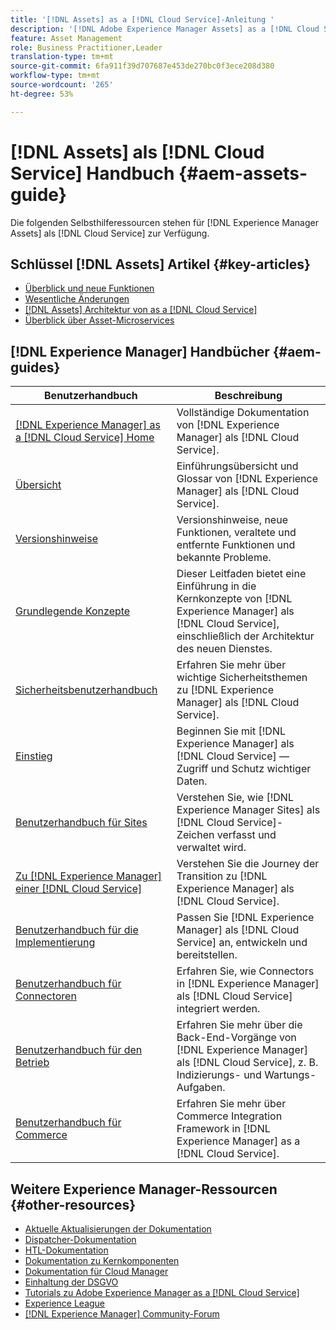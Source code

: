 ```yaml
---
title: '[!DNL Assets] as a [!DNL Cloud Service]-Anleitung '
description: '[!DNL Adobe Experience Manager Assets] as a [!DNL Cloud Service] Selbsthilfe-Ressourcen und Links zur Dokumentation'
feature: Asset Management
role: Business Practitioner,Leader
translation-type: tm+mt
source-git-commit: 6fa911f39d707687e453de270bc0f3ece208d380
workflow-type: tm+mt
source-wordcount: '265'
ht-degree: 53%

---
```



# [!DNL Assets] als  [!DNL Cloud Service] Handbuch  {#aem-assets-guide}

Die folgenden Selbsthilferessourcen stehen für [!DNL Experience Manager Assets] als [!DNL Cloud Service] zur Verfügung.

## Schlüssel [!DNL Assets] Artikel {#key-articles}

* [Überblick und neue Funktionen](overview.md)
* [Wesentliche Änderungen](/help/assets/assets-cloud-changes.md)
* [ [!DNL Assets] Architektur von as a [!DNL Cloud Service]](architecture.md)
* [Überblick über Asset-Microservices](/help/assets/asset-microservices-overview.md)

## [!DNL Experience Manager] Handbücher  {#aem-guides}

| Benutzerhandbuch | Beschreibung |
|---|---|
| [[!DNL Experience Manager] as a [!DNL Cloud Service] Home](/help/landing/home.md) | Vollständige Dokumentation von [!DNL Experience Manager] als [!DNL Cloud Service]. |
| [Übersicht](/help/overview/home.md) | Einführungsübersicht und Glossar von [!DNL Experience Manager] als [!DNL Cloud Service]. |
| [Versionshinweise](/help/release-notes/home.md) | Versionshinweise, neue Funktionen, veraltete und entfernte Funktionen und bekannte Probleme. |
| [Grundlegende Konzepte](/help/core-concepts/home.md) | Dieser Leitfaden bietet eine Einführung in die Kernkonzepte von [!DNL Experience Manager] als [!DNL Cloud Service], einschließlich der Architektur des neuen Dienstes. |
| [Sicherheitsbenutzerhandbuch](/help/security/home.md) | Erfahren Sie mehr über wichtige Sicherheitsthemen zu [!DNL Experience Manager] als [!DNL Cloud Service]. |
| [Einstieg](/help/onboarding/home.md) | Beginnen Sie mit [!DNL Experience Manager] als [!DNL Cloud Service] — Zugriff und Schutz wichtiger Daten. |
| [Benutzerhandbuch für Sites](/help/sites-cloud/home.md) | Verstehen Sie, wie [!DNL Experience Manager Sites] als [!DNL Cloud Service]-Zeichen verfasst und verwaltet wird. |
| [Zu  [!DNL Experience Manager] einer [!DNL Cloud Service]](/help/move-to-cloud-service/home.md) | Verstehen Sie die Journey der Transition zu [!DNL Experience Manager] als [!DNL Cloud Service]. |
| [Benutzerhandbuch für die Implementierung](/help/implementing/home.md) | Passen Sie [!DNL Experience Manager] als [!DNL Cloud Service] an, entwickeln und bereitstellen. |
| [Benutzerhandbuch für Connectoren](/help/connectors/home.md) | Erfahren Sie, wie Connectors in [!DNL Experience Manager] als [!DNL Cloud Service] integriert werden. |
| [Benutzerhandbuch für den Betrieb](/help/operations/home.md) | Erfahren Sie mehr über die Back-End-Vorgänge von [!DNL Experience Manager] als [!DNL Cloud Service], z. B. Indizierungs- und Wartungs-Aufgaben. |
| [Benutzerhandbuch für Commerce](/help/commerce-cloud/home.md) | Erfahren Sie mehr über Commerce Integration Framework in [!DNL Experience Manager] as a [!DNL Cloud Service]. |

## Weitere Experience Manager-Ressourcen {#other-resources}

* [Aktuelle Aktualisierungen der Dokumentation](https://experienceleague.adobe.com/docs/experience-manager-release-information/aem-release-updates/doc-updates/documentation-updates.html?lang=de#aem-as-a-cloud-service)
* [Dispatcher-Dokumentation](/help/implementing/dispatcher/overview.md)
* [HTL-Dokumentation](https://experienceleague.adobe.com/docs/experience-manager-htl/using/overview.html?lang=de)
* [Dokumentation zu Kernkomponenten](https://experienceleague.adobe.com/docs/experience-manager-core-components/using/introduction.html?lang=de)
* [Dokumentation für Cloud Manager](https://experienceleague.adobe.com/docs/experience-manager-cloud-manager/using/introduction-to-cloud-manager.html?lang=de)
* [Einhaltung der DSGVO](/help/onboarding/data-privacy-and-protection-readiness/aem-readiness.md)
* [Tutorials zu Adobe Experience Manager as a [!DNL Cloud Service]  ](https://experienceleague.adobe.com/docs/experience-manager-learn/cloud-service/overview.html?lang=de)
* [Experience League](https://experienceleague.adobe.com/?lang=de#recommended/solutions/experience-manager)
* [[!DNL Experience Manager] Community-Forum](https://experienceleaguecommunities.adobe.com/t5/adobe-experience-manager/ct-p/adobe-experience-manager-community)
